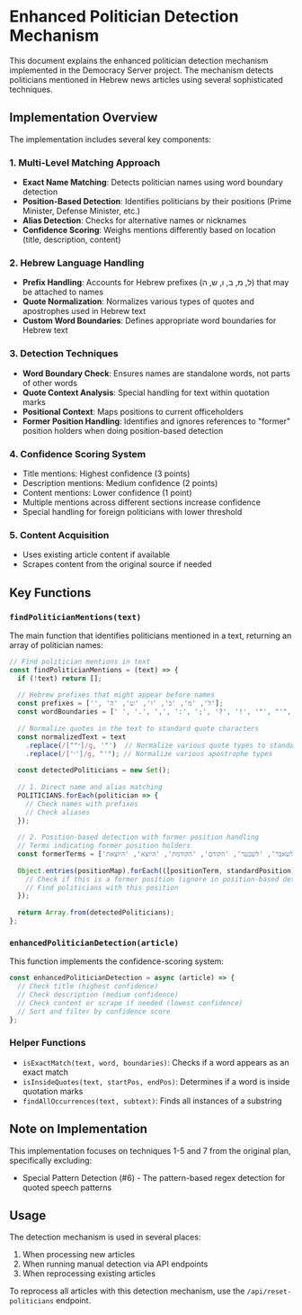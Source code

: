 # Enhanced Politician Detection Mechanism

This document explains the enhanced politician detection mechanism implemented in the Democracy Server project. The mechanism detects politicians mentioned in Hebrew news articles using several sophisticated techniques.

## Implementation Overview

The implementation includes several key components:

### 1. Multi-Level Matching Approach

- **Exact Name Matching**: Detects politician names using word boundary detection
- **Position-Based Detection**: Identifies politicians by their positions (Prime Minister, Defense Minister, etc.)
- **Alias Detection**: Checks for alternative names or nicknames
- **Confidence Scoring**: Weighs mentions differently based on location (title, description, content)

### 2. Hebrew Language Handling

- **Prefix Handling**: Accounts for Hebrew prefixes (ל, מ, ב, ו, ש, ה) that may be attached to names
- **Quote Normalization**: Normalizes various types of quotes and apostrophes used in Hebrew text
- **Custom Word Boundaries**: Defines appropriate word boundaries for Hebrew text

### 3. Detection Techniques

- **Word Boundary Check**: Ensures names are standalone words, not parts of other words
- **Quote Context Analysis**: Special handling for text within quotation marks
- **Positional Context**: Maps positions to current officeholders
- **Former Position Handling**: Identifies and ignores references to "former" position holders when doing position-based detection

### 4. Confidence Scoring System

- Title mentions: Highest confidence (3 points)
- Description mentions: Medium confidence (2 points)
- Content mentions: Lower confidence (1 point)
- Multiple mentions across different sections increase confidence
- Special handling for foreign politicians with lower threshold

### 5. Content Acquisition

- Uses existing article content if available
- Scrapes content from the original source if needed

## Key Functions

### `findPoliticianMentions(text)`

The main function that identifies politicians mentioned in a text, returning an array of politician names:

```javascript
// Find politician mentions in text
const findPoliticianMentions = (text) => {
  if (!text) return [];
  
  // Hebrew prefixes that might appear before names
  const prefixes = ['', 'ל', 'מ', 'ב', 'ו', 'ש', 'ה'];
  const wordBoundaries = [' ', '.', ',', ':', ';', '?', '!', '"', "'", '(', ')', '[', ']', '{', '}', '\n', '\t', '"', '"'];
  
  // Normalize quotes in the text to standard quote characters
  const normalizedText = text
    .replace(/[""״]/g, '"')  // Normalize various quote types to standard quotes
    .replace(/['׳']/g, "'"); // Normalize various apostrophe types
  
  const detectedPoliticians = new Set();
  
  // 1. Direct name and alias matching
  POLITICIANS.forEach(politician => {
    // Check names with prefixes
    // Check aliases
  });
  
  // 2. Position-based detection with former position handling
  // Terms indicating former position holders
  const formerTerms = ['לשעבר', 'לשאבר', 'לשבער', 'הקודם', 'הקודמת', 'היוצא', 'היוצאת'];
  
  Object.entries(positionMap).forEach(([positionTerm, standardPosition]) => {
    // Check if this is a former position (ignore in position-based detection)
    // Find politicians with this position
  });
  
  return Array.from(detectedPoliticians);
};
```

### `enhancedPoliticianDetection(article)`

This function implements the confidence-scoring system:

```javascript
const enhancedPoliticianDetection = async (article) => {
  // Check title (highest confidence)
  // Check description (medium confidence)
  // Check content or scrape if needed (lowest confidence)
  // Sort and filter by confidence score
};
```

### Helper Functions

- `isExactMatch(text, word, boundaries)`: Checks if a word appears as an exact match
- `isInsideQuotes(text, startPos, endPos)`: Determines if a word is inside quotation marks
- `findAllOccurrences(text, subtext)`: Finds all instances of a substring

## Note on Implementation

This implementation focuses on techniques 1-5 and 7 from the original plan, specifically excluding:
- Special Pattern Detection (#6) - The pattern-based regex detection for quoted speech patterns

## Usage

The detection mechanism is used in several places:
1. When processing new articles
2. When running manual detection via API endpoints
3. When reprocessing existing articles

To reprocess all articles with this detection mechanism, use the `/api/reset-politicians` endpoint. 